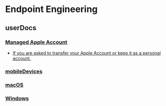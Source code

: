# Endpoint Engineering
## userDocs
### [Managed Apple Account](https://github.com/pewtrusts/endpointDocs/blob/main/userDocs/managedAppleAccount/ReadMe.md)
  - [If you are asked to transfer your Apple Account or keep it as a personal account.](https://github.com/pewtrusts/endpointDocs/blob/main/userDocs/managedAppleAccount/appleAccountMigration/ReadMe.md)

### [mobileDevices](https://github.com/pewtrusts/endpointDocs/blob/main/userDocs/mobileDevices/ReadMe.md)

### [macOS](https://github.com/pewtrusts/endpointDocs/blob/main/userDocs/macOS/ReadMe.md)

### [Windows](https://github.com/pewtrusts/endpointDocs/blob/main/userDocs/Windows/ReadMe.md)
